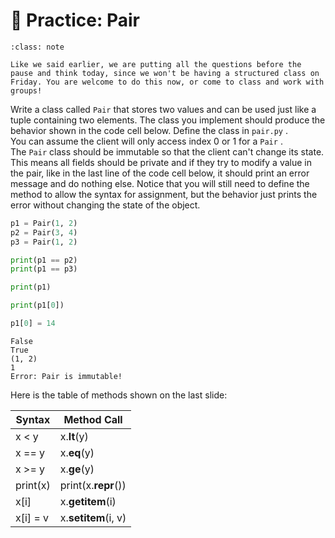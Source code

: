 # 🚧 Practice: Pair

```{admonition} Note
:class: note

Like we said earlier, we are putting all the questions before the pause and think today, since we won't be having a structured class on Friday. You are welcome to do this now, or come to class and work with groups!

```

Write a class called `Pair` that stores two values and can be used just like a tuple containing two elements. The class you implement should produce the behavior shown in the code cell below. Define the class in `pair.py` .  
You can assume the client will only access index 0 or 1 for a `Pair` .  
The `Pair` class should be immutable so that the client can't change its state. This means all fields should be private and if they try to modify a value in the pair,  like in the last line of the code cell below, it should print an error message and do nothing else. Notice that you will still need to define the method to allow the syntax for assignment, but the behavior just prints the error without changing the state of the object.  
```python
p1 = Pair(1, 2)
p2 = Pair(3, 4)
p3 = Pair(1, 2)

print(p1 == p2)
print(p1 == p3)

print(p1)

print(p1[0])

p1[0] = 14
```

```text
False
True
(1, 2)
1
Error: Pair is immutable!
````

Here is the table of methods shown on the last slide:  

| Syntax |    Method Call    |
|--------|-------------------|
|x < y   |x.__lt__(y)        |
|x == y  |x.__eq__(y)        |
|x >= y  |x.__ge__(y)        |
|print(x)|print(x.__repr__())|
|x[i]    |x.__getitem__(i)   |
|x[i] = v|x.__setitem__(i, v)|

 
